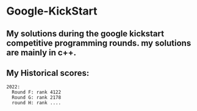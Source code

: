 # Google-KickStart
My solutions during the google kickstart competitive programming rounds.
my solutions are mainly in c++.
--
## My Historical scores:

    2022:
      Round F: rank 4122
      Round G: rank 2178
      round H: rank ....

